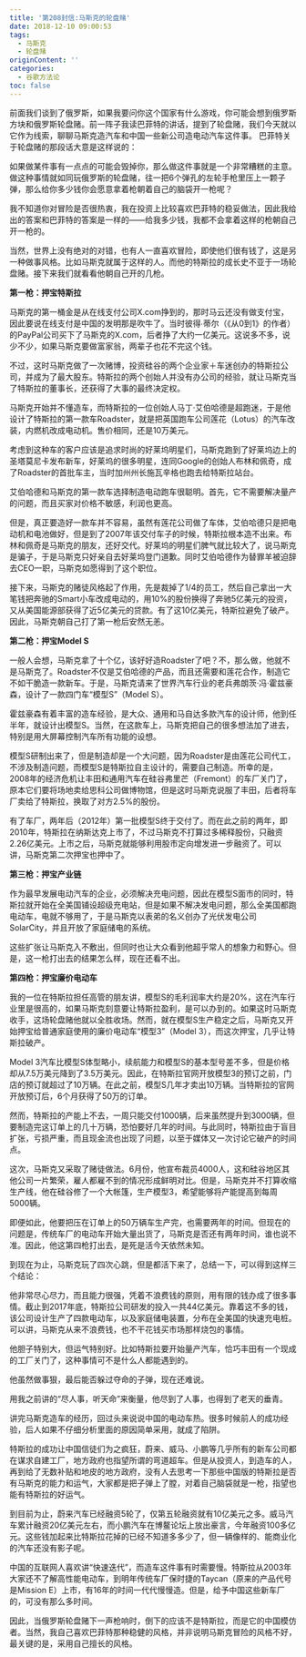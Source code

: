 ```yaml
---
title: '第208封信:马斯克的轮盘赌'
date: 2018-12-10 09:00:53
tags:
  - 马斯克
  - 轮盘赌
originContent: ''
categories:
  - 谷歌方法论
toc: false
---
```

前面我们谈到了俄罗斯，如果我要问你这个国家有什么游戏，你可能会想到俄罗斯方块和俄罗斯轮盘赌。前一阵子我读巴菲特的讲话，提到了轮盘赌，我们今天就以它作为线索，聊聊马斯克造汽车和中国一些新公司造电动汽车这件事。
<escape><!-- more --></escape>
巴菲特关于轮盘赌的那段话大意是这样说的：

如果做某件事有一点点的可能会毁掉你，那么做这件事就是一个非常糟糕的主意。做这种事情就如同玩俄罗斯的轮盘赌，往一把6个弹孔的左轮手枪里压上一颗子弹，那么给你多少钱你会愿意拿着枪朝着自己的脑袋开一枪呢？

我不知道你对冒险是否很热衷，我在投资上比较喜欢巴菲特的稳妥做法，因此我给出的答案和巴菲特的答案是一样的——给我多少钱，我都不会拿着这样的枪朝自己开一枪的。

当然，世界上没有绝对的对错，也有人一直喜欢冒险，即使他们很有钱了，这是另一种做事风格。比如马斯克就属于这样的人。而他的特斯拉的成长史不亚于一场轮盘赌。接下来我们就看看他朝自己开的几枪。

**第一枪：押宝特斯拉**

马斯克的第一桶金是从在线支付公司X.com挣到的，那时马云还没有做支付宝，因此要说在线支付是中国的发明那是吹牛了。当时彼得∙蒂尔（《从0到1》的作者）的PayPal公司买下了马斯克的X.com，后者挣了大约一亿美元。这说多不多，说少不少，如果马斯克要做富家翁，两辈子也花不完这个钱。

不过，这时马斯克做了一次赌博，投资硅谷的两个企业家＋车迷创办的特斯拉公司，并成为了最大股东。特斯拉的两个创始人并没有办公司的经验，就让马斯克当了特斯拉的董事长，还获得了大事的最终决定权。

马斯克开始并不懂造车，而特斯拉的一位创始人马丁·艾伯哈德是超跑迷，于是他设计了特斯拉的第一款车Roadster，就是把英国跑车公司莲花（Lotus）的汽车改装，内燃机改成电动机。售价相同，还是10万美元。

考虑到这种车的客户应该是追求时尚的好莱坞明星们，马斯克跑到了好莱坞边上的圣塔莫尼卡发布新车，好莱坞的很多明星，连同Google的创始人布林和佩奇，成了Roadster的首批车主，当时加州州长施瓦辛格也跑去给特斯拉站台。

艾伯哈德和马斯克的第一款车选择制造电动跑车很聪明。首先，它不需要解决量产的问题，而且买家对价格不敏感，利润也更高。

但是，真正要造好一款车并不容易，虽然有莲花公司做了车体，艾伯哈德只是把电动机和电池做好，但是到了2007年该交付车子的时候，特斯拉根本造不出来。布林和佩奇是马斯克的朋友，还好交代。好莱坞的明星们脾气就比较大了，说马斯克是骗子，于是马斯克只好亲自去好莱坞登门道歉。同时艾伯哈德作为替罪羊被迫辞去CEO一职，马斯克如愿得到了这个职位。

接下来，马斯克的赌徒风格起了作用，先是裁掉了1/4的员工，然后自己拿出一大笔钱把奔驰的Smart小车改成电动的，用10%的股份换得了奔驰5亿美元的投资，又从美国能源部获得了近5亿美元的贷款。有了这10亿美元，特斯拉避免了破产。因此，马斯克朝自己打了第一枪后安然无恙。

**第二枪：押宝Model S**

一般人会想，马斯克拿了十个亿，该好好造Roadster了吧？不，那么做，他就不是马斯克了。Roadster不仅是艾伯哈德的产品，而且还需要和莲花合作，制造它不如干脆造一款新车。于是，马斯克请来了世界汽车行业的老兵弗朗茨·冯·霍兹豪森，设计了一款四门车“模型S”（Model S）。

霍兹豪森有着丰富的造车经验，是大众、通用和马自达多款汽车的设计师，他到任半年，就设计出模型S。当然，在这款车上，马斯克把自己的很多想法加了进去，特别是用大屏幕控制汽车所有功能的设想。

模型S研制出来了，但是制造却是一个大问题，因为Roadster是由莲花公司代工，不涉及制造问题，而模型S是特斯拉自主设计的，需要自己制造。所幸的是，2008年的经济危机让丰田和通用汽车在硅谷弗里芒（Fremont）的车厂关门了，原本它们要将场地卖给思科公司做博物馆，但是这时马斯克说服了丰田，后者将车厂卖给了特斯拉，换取了对方2.5%的股份。

有了车厂，两年后（2012年）第一批模型S终于交付了。而在此之前的两年，即2010年，特斯拉在纳斯达克上市了，不过马斯克不打算过多稀释股份，只融资2.26亿美元。上市之后，马斯克就能够利用股市定向增发进一步融资了。可以讲，马斯克第二次押宝也押中了。

**第三枪：押宝产业链**

作为最早发展电动汽车的企业，必须解决充电问题，因此在模型S面市的同时，特斯拉就开始在全美国铺设超级充电站，但是如果不解决发电问题，那么全美国都跑电动车，电就不够用了，于是马斯克以表弟的名义创办了光伏发电公司SolarCity，并且开放了家庭储电的系统。

这些扩张让马斯克入不敷出，但同时也让大众看到他超乎常人的想象力和野心。但是，这一枪打出去的结果怎么样，现在还看不出。

**第四枪：押宝廉价电动车**

我的一位在特斯拉担任高管的朋友讲，模型S的毛利润率大约是20%，这在汽车行业里是很高的，如果马斯克刻意要让特斯拉盈利，是可以办到的。如果这时马斯克收手，这场轮盘赌他就以全胜收场。然而，就在模型S生产稳定之后，马斯克又开始押宝给普通家庭使用的廉价电动车“模型3”（Model 3），而这次押宝，几乎让特斯拉破产。

Model 3汽车比模型S体型略小，续航能力和模型S的基本型号差不多，但是价格却从7.5万美元降到了3.5万美元。因此，在特斯拉官网开放模型3的预订之前，门店的预订就超过了10万辆。在此之前，模型S几年才卖出10万辆。当特斯拉的官网开放预订后，6个月获得了50万的订单。

然而，特斯拉的产能上不去，一周只能交付1000辆，后来虽然提升到3000辆，但要制造完这订单上的几十万辆，恐怕要好几年的时间。与此同时，特斯拉由于盲目扩张，亏损严重，而且现金流也出现了问题，以至于媒体又一次讨论它破产的时间点。

这次，马斯克又采取了赌徒做法。6月份，他宣布裁员4000人，这和硅谷地区其他公司一片繁荣，雇人都雇不到的情况形成鲜明对比。但是，马斯克并不打算收缩生产线，他在硅谷修了一个大帐篷，生产模型3，希望能够将产能提高到每周5000辆。

即便如此，他要把压在订单上的50万辆车生产完，也需要两年的时间。但现在的问题是，传统车厂的电动车开始大量出货了，马斯克是否还有两年时间，谁也说不准。因此，他这第四枪打出去，是死是活今天依然未知。

到现在为止，马斯克玩了四次心跳，但是都活下来了，总结一下，可以得到这样三个结论：

他非常尽心尽力，而且能力很强，凭着不浪费钱的原则，用有限的钱办成了很多事情。截止到2017年底，特斯拉公司研发的投入一共44亿美元。靠着这不多的钱，该公司设计生产了四款电动车，以及家庭储电装置，分布在全美国的快速充电桩。可以讲，马斯克从来不浪费钱，也不干花钱买市场那样烧包的事情。

他胆子特别大，但运气特别好。比如特斯拉要开始量产汽车，恰巧丰田有一个现成的工厂关门了，这种事情可不是什么人都能遇到的。

他虽然做事狠，最后能否躲过夺命的子弹，现在还难说。

用我之前讲的“尽人事，听天命”来衡量，他尽到了人事，也得到了老天的垂青。

讲完马斯克造车的经历，回过头来说说中国的电动车热。很多时候前人的成功经验，后人如果不仔细分析里面的原因简单采用，就成了陷阱。

特斯拉的成功让中国信徒们为之疯狂，蔚来、威马、小鹏等几乎所有的新车公司都在谋求自建工厂，地方政府也指望所谓的弯道超车。但是从投资人，到造车的人，再到给了无数补贴和地皮的地方政府，没有人去思考一下那些中国版的特斯拉是否有马斯克的能力和运气，大家都是把子弹上了膛，对着自己脑袋就是一枪，指望也能有特斯拉的好运气。

到目前为止，蔚来汽车已经融资5轮了，仅第五轮融资就有10亿美元之多。威马汽车累计融资20亿美元左右，而小鹏汽车在博鳌论坛上放出豪言，今年融资100多亿元。这些钱加起来比特斯拉花掉的已经不知道多多少了，但一辆像样的、能商业化的汽车还没有影子呢。

中国的互联网人喜欢讲“快速迭代”，而造车这件事有时需要慢。特斯拉从2003年大家还不了解高性能电动车，到明年传统车厂保时捷的Taycan（原来的产品代号是Mission E）上市，有16年的时间一代代慢慢造。但是，给予中国这些新车厂的，可没有那么多时间。

因此，当俄罗斯轮盘赌下一声枪响时，倒下的应该不是特斯拉，而是它的中国模仿者。当然，我自己喜欢巴菲特那种稳健的风格，并非说明马斯克冒险的风格不好，最关键的是，采用自己擅长的风格。